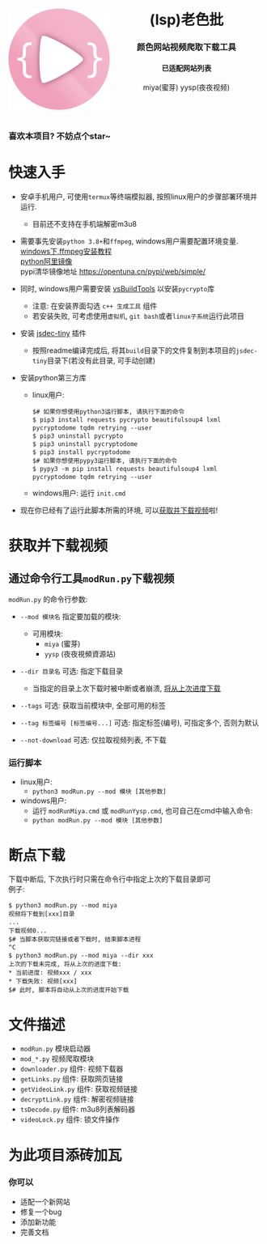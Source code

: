 <div align='center'>
<img align='left' src='imgs/logo.svg' width='200px'>
<h1>
(lsp)老色批
</h1>
<h3>
颜色网站视频爬取下载工具
</h3>
<div align='center'>
<h4>已适配网站列表</h4>
<span>miya(蜜芽)</span>
<span>yysp(夜夜视频)</span>
</div>
<br><br><br>
</div>

### 喜欢本项目? 不妨点个star~

# 快速入手
+ 安卓手机用户, 可使用`termux`等终端模拟器, 按照linux用户的步骤部署环境并运行.
  - 目前还不支持在手机端解密m3u8
+ 需要事先安装`python 3.8+`和`ffmpeg`, windows用户需要配置环境变量.  
  [windows下,ffmpeg安装教程](https://bbs.huaweicloud.com/blogs/243409)  
  [python阿里镜像](https://npm.taobao.org/mirrors/python/)  
  pypi清华镜像地址 https://opentuna.cn/pypi/web/simple/
+ 同时, windows用户需要安装 [vsBuildTools](https://visualstudio.microsoft.com/zh-hans/thank-you-downloading-visual-studio/?sku=Community&rel=15#) 以安装`pycrypto`库  
  - 注意: 在安装界面勾选 `c++ 生成工具` 组件
  - 若安装失败, 可考虑使用`虚拟机`, `git bash`或者`linux子系统`运行此项目

+ 安装 [jsdec-tiny](https://github.com/sb-child/jsdec-tiny) 插件  
  - 按照readme编译完成后, 将其`build`目录下的文件复制到本项目的`jsdec-tiny`目录下(若没有此目录, 可手动创建)

+ 安装python第三方库
  - linux用户:
    ```shell
    $# 如果你想使用python3运行脚本, 请执行下面的命令
    $ pip3 install requests pycrypto beautifulsoup4 lxml pycryptodome tqdm retrying --user
    $ pip3 uninstall pycrypto
    $ pip3 uninstall pycryptodome
    $ pip3 install pycryptodome
    $# 如果你想使用pypy3运行脚本, 请执行下面的命令
    $ pypy3 -m pip install requests beautifulsoup4 lxml pycryptodome tqdm retrying --user
    ```
  - windows用户: 运行 `init.cmd`
+ 现在你已经有了运行此脚本所需的环境, 可以[获取并下载视频](#获取并下载视频)啦!

# 获取并下载视频
## 通过命令行工具`modRun.py`下载视频
`modRun.py` 的命令行参数:
+ `--mod 模块名` 指定要加载的模块:
  - 可用模块:
    - `miya` \(蜜芽\)
    - `yysp` \(夜夜視頻資源站\)
  
+ `--dir 目录名` 可选: 指定下载目录
  - 当指定的目录上次下载时被中断或者崩溃, [将从上次进度下载](#断点下载)
+ `--tags` 可选: 获取当前模块中, 全部可用的标签
+ `--tag 标签编号 [标签编号...]` 可选: 指定标签(编号), 可指定多个, 否则为默认
+ `--not-download` 可选: 仅拉取视频列表, 不下载

### 运行脚本
+ linux用户:
  - `python3 modRun.py --mod 模块 [其他参数]`  
+ windows用户:
  - 运行 `modRunMiya.cmd` 或 `modRunYysp.cmd`, 也可自己在cmd中输入命令:
  - `python modRun.py --mod 模块 [其他参数]`

# 断点下载
下载中断后, 下次执行时只需在命令行中指定上次的下载目录即可  
例子:  
```shell
$ python3 modRun.py --mod miya
视频将下载到[xxx]目录
...
下载视频0...
$# 当脚本获取完链接或者下载时, 结束脚本进程
^C
$ python3 modRun.py --mod miya --dir xxx
上次的下载未完成, 将从上次的进度下载:
* 当前进度: 视频xxx / xxx
* 下载失败: 视频[xxx]
$# 此时, 脚本将自动从上次的进度开始下载
```

# 文件描述
+ `modRun.py` 模块启动器
+ `mod_*.py` 视频爬取模块
+ `downloader.py`  组件: 视频下载器
+ `getLinks.py` 组件: 获取网页链接
+ `getVideoLink.py` 组件: 获取视频链接
+ `decryptLink.py` 组件: 解密视频链接
+ `tsDecode.py` 组件: m3u8列表解码器
+ `videoLock.py` 组件: 锁文件操作

# 为此项目添砖加瓦
### 你可以
+ 适配一个新网站
+ 修复一个bug
+ 添加新功能
+ 完善文档
